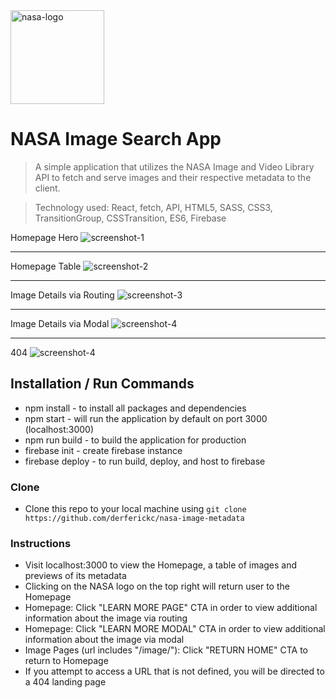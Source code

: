 <a href="https://nasa-image-metadata.web.app/">
	<img src="https://firebasestorage.googleapis.com/v0/b/nasa-image-metadata.appspot.com/o/nasa_logo.png?alt=media&token=ba2231d8-0762-4f3f-aef2-8e3717e58f12" title="nasa-logo" alt="nasa-logo" width="150">
</a>

# NASA Image Search App

> A simple application that utilizes the NASA Image and Video Library API to fetch and serve images and their respective metadata to the client.

> Technology used: React, fetch, API, HTML5, SASS, CSS3, TransitionGroup, CSSTransition, ES6, Firebase

Homepage Hero
<img src="https://firebasestorage.googleapis.com/v0/b/nasa-image-metadata.appspot.com/o/screenshot-4.png?alt=media&token=748bed43-1662-40d0-832d-e5b93817904d" title="screenshot-1" alt="screenshot-1">

---

Homepage Table
<img src="https://firebasestorage.googleapis.com/v0/b/nasa-image-metadata.appspot.com/o/screenshot-5.png?alt=media&token=17d977b6-70cc-4f9b-99dc-bde351055cab" title="screenshot-2" alt="screenshot-2">

---

Image Details via Routing
<img src="https://firebasestorage.googleapis.com/v0/b/nasa-image-metadata.appspot.com/o/screenshot-3.png?alt=media&token=b8d0a4d9-754a-48f9-af10-fa0926b1bae9" title="screenshot-3" alt="screenshot-3">

---

Image Details via Modal
<img src="https://firebasestorage.googleapis.com/v0/b/nasa-image-metadata.appspot.com/o/screenshot-6.png?alt=media&token=5cadf18a-59c4-429b-b9a7-e6604917a114" title="screenshot-3" alt="screenshot-4">

---

404
<img src="https://firebasestorage.googleapis.com/v0/b/nasa-image-metadata.appspot.com/o/screenshot-7.png?alt=media&token=45019eea-77ab-41cc-b836-1f678cc3309b" title="screenshot-3" alt="screenshot-4">

## Installation / Run Commands

- npm install - to install all packages and dependencies
- npm start - will run the application by default on port 3000 (localhost:3000)
- npm run build - to build the application for production
- firebase init - create firebase instance
- firebase deploy - to run build, deploy, and host to firebase

### Clone

- Clone this repo to your local machine using `git clone https://github.com/derferickc/nasa-image-metadata`

### Instructions

- Visit localhost:3000 to view the Homepage, a table of images and previews of its metadata
- Clicking on the NASA logo on the top right will return user to the Homepage
- Homepage: Click "LEARN MORE PAGE" CTA in order to view additional information about the image via routing
- Homepage: Click "LEARN MORE MODAL" CTA in order to view additional information about the image via modal
- Image Pages (url includes "/image/"): Click "RETURN HOME" CTA to return to Homepage
- If you attempt to access a URL that is not defined, you will be directed to a 404 landing page